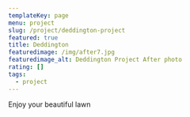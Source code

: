 ```yaml
---
templateKey: page
menu: project
slug: /project/deddington-project
featured: true
title: Deddington
featuredimage: /img/after7.jpg
featuredimage_alt: Deddington Project After photo
rating: []
tags:
  - project
---
```

Enjoy your beautiful lawn
